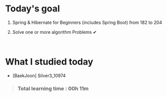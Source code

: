 # Today's goal

1. Spring & Hibernate for Beginners (includes Spring Boot) from 182 to 204

2. Solve one or more algorithm Problems ✔

<br>

# What I studied today

* [BaekJoon] Silver3_10974

><h3>Total learning time : 00h 11m</h3>